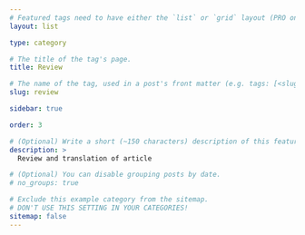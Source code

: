 ```yaml
---
# Featured tags need to have either the `list` or `grid` layout (PRO only).
layout: list

type: category

# The title of the tag's page.
title: Review

# The name of the tag, used in a post's front matter (e.g. tags: [<slug>]).
slug: review

sidebar: true

order: 3

# (Optional) Write a short (~150 characters) description of this featured tag.
description: >
  Review and translation of article

# (Optional) You can disable grouping posts by date.
# no_groups: true

# Exclude this example category from the sitemap.
# DON'T USE THIS SETTING IN YOUR CATEGORIES!
sitemap: false
---
```

